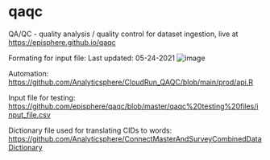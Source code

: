# qaqc
QA/QC - quality analysis / quality control for dataset ingestion, live at https://episphere.github.io/qaqc

Formating for input file:
Last updated: 05-24-2021
![image](https://user-images.githubusercontent.com/43822820/177581692-ff0a8cfb-9605-4f37-8b23-30505c227fd0.png)

Automation:
https://github.com/Analyticsphere/CloudRun_QAQC/blob/main/prod/api.R

Input file for testing:
https://github.com/episphere/qaqc/blob/master/qaqc%20testing%20files/input_file.csv

Dictionary file used for translating CIDs to words:
https://github.com/Analyticsphere/ConnectMasterAndSurveyCombinedDataDictionary
